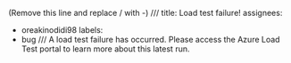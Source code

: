 (Remove this line and replace / with -)
///
title: Load test failure!
assignees:
  - oreakinodidi98
labels:
  - bug
///
A load test failure has occurred. Please access the Azure Load Test portal to learn more about this latest run.